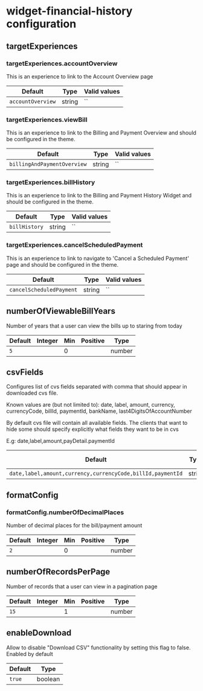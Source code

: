 
# widget-financial-history configuration

## targetExperiences

### targetExperiences.accountOverview

This is an experience to link to the Account Overview page

|Default|Type|Valid values|
|------|------|------|
|`accountOverview`|string|``|

### targetExperiences.viewBill

This is an experience to link to the Billing and Payment Overview
and should be configured in the theme.

|Default|Type|Valid values|
|------|------|------|
|`billingAndPaymentOverview`|string|``|

### targetExperiences.billHistory

This is an experience to link to the Billing and Payment History Widget
and should be configured in the theme.

|Default|Type|Valid values|
|------|------|------|
|`billHistory`|string|``|

### targetExperiences.cancelScheduledPayment

This is an experience to link to navigate to 'Cancel a Scheduled Payment'
page and should be configured in the theme.

|Default|Type|Valid values|
|------|------|------|
|`cancelScheduledPayment`|string|``|

## numberOfViewableBillYears

Number of years that a user can view the bills up to staring from today

|Default|Integer|Min|Positive|Type|
|------|------|------|------|------|
|`5`||0||number|

## csvFields

Configures list of cvs fields separated with comma that should appear in downloaded cvs file.

Known values are (but not limited to): date, label, amount, currency, currencyCode, billId,
paymentId, bankName, last4DigitsOfAccountNumber

By default cvs file will contain all available fields. The clients that want to hide some should 
specify explicitly what fields they want to be in cvs

E.g: date,label,amount,payDetail.paymentId

|Default|Type|Valid values|
|------|------|------|
|`date,label,amount,currency,currencyCode,billId,paymentId`|string|``|

## formatConfig

### formatConfig.numberOfDecimalPlaces

Number of decimal places for the bill/payment amount

|Default|Integer|Min|Positive|Type|
|------|------|------|------|------|
|`2`||0||number|

## numberOfRecordsPerPage

Number of records that a user can view in a pagination page

|Default|Integer|Min|Positive|Type|
|------|------|------|------|------|
|`15`||1||number|

## enableDownload

Allow to disable "Download CSV" functionality by setting this flag to false. Enabled by default

|Default|Type|
|------|------|
|`true`|boolean|
